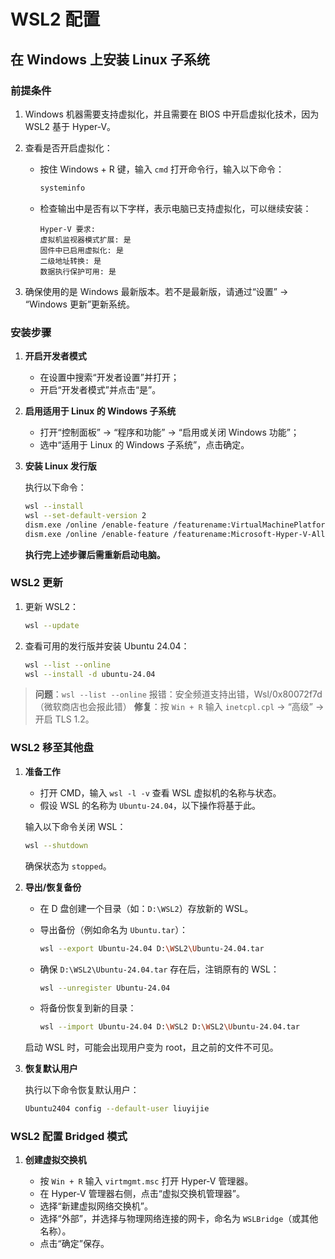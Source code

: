# WSL2 配置

## 在 Windows 上安装 Linux 子系统

### 前提条件

1. Windows 机器需要支持虚拟化，并且需要在 BIOS 中开启虚拟化技术，因为 WSL2 基于 Hyper-V。

2. 查看是否开启虚拟化：

    - 按住 Windows + R 键，输入 `cmd` 打开命令行，输入以下命令：

        ```bash
        systeminfo
        ```

    - 检查输出中是否有以下字样，表示电脑已支持虚拟化，可以继续安装：

        ```plaintext
        Hyper-V 要求:
        虚拟机监视器模式扩展: 是
        固件中已启用虚拟化: 是
        二级地址转换: 是
        数据执行保护可用: 是
        ```

3. 确保使用的是 Windows 最新版本。若不是最新版，请通过“设置” -> “Windows 更新”更新系统。

### 安装步骤

1. **开启开发者模式**

    - 在设置中搜索“开发者设置”并打开；
    - 开启“开发者模式”并点击“是”。

2. **启用适用于 Linux 的 Windows 子系统**

    - 打开“控制面板” -> “程序和功能” -> “启用或关闭 Windows 功能”；
    - 选中“适用于 Linux 的 Windows 子系统”，点击确定。

3. **安装 Linux 发行版**

    执行以下命令：

    ```bash
    wsl --install
    wsl --set-default-version 2
    dism.exe /online /enable-feature /featurename:VirtualMachinePlatform /all /norestart
    dism.exe /online /enable-feature /featurename:Microsoft-Hyper-V-All /all /norestart
    ```

    **执行完上述步骤后需重新启动电脑。**

### WSL2 更新

1. 更新 WSL2：

    ```bash
    wsl --update
    ```

2. 查看可用的发行版并安装 Ubuntu 24.04：

    ```bash
    wsl --list --online
    wsl --install -d ubuntu-24.04
    ```

> **问题**：`wsl --list --online` 报错：安全频道支持出错，Wsl/0x80072f7d（微软商店也会报此错）
> **修复**：按 `Win + R` 输入 `inetcpl.cpl` -> “高级” -> 开启 TLS 1.2。

### WSL2 移至其他盘

1. **准备工作**

    - 打开 CMD，输入 `wsl -l -v` 查看 WSL 虚拟机的名称与状态。
    - 假设 WSL 的名称为 `Ubuntu-24.04`，以下操作将基于此。

    输入以下命令关闭 WSL：

    ```bash
    wsl --shutdown
    ```

    确保状态为 `stopped`。

2. **导出/恢复备份**

    - 在 D 盘创建一个目录（如：`D:\WSL2`）存放新的 WSL。
    - 导出备份（例如命名为 `Ubuntu.tar`）：

        ```bash
        wsl --export Ubuntu-24.04 D:\WSL2\Ubuntu-24.04.tar
        ```

    - 确保 `D:\WSL2\Ubuntu-24.04.tar` 存在后，注销原有的 WSL：

        ```bash
        wsl --unregister Ubuntu-24.04
        ```

    - 将备份恢复到新的目录：

        ```bash
        wsl --import Ubuntu-24.04 D:\WSL2 D:\WSL2\Ubuntu-24.04.tar
        ```

    启动 WSL 时，可能会出现用户变为 root，且之前的文件不可见。

3. **恢复默认用户**

    执行以下命令恢复默认用户：

    ```bash
    Ubuntu2404 config --default-user liuyijie
    ```

### WSL2 配置 Bridged 模式

1. **创建虚拟交换机**

    - 按 `Win + R` 输入 `virtmgmt.msc` 打开 Hyper-V 管理器。
    - 在 Hyper-V 管理器右侧，点击“虚拟交换机管理器”。
    - 选择“新建虚拟网络交换机”。
    - 选择“外部”，并选择与物理网络连接的网卡，命名为 `WSLBridge`（或其他名称）。
    - 点击“确定”保存。

